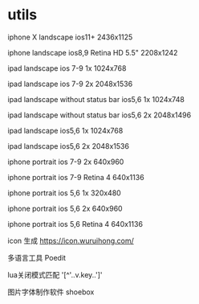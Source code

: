 # utils

iphone X landscape ios11+ 2436x1125

iphone landscape ios8,9 Retina HD 5.5" 2208x1242
 
ipad landscape ios 7-9 1x 1024x768
 
ipad landscape ios 7-9 2x 2048x1536
 
ipad landscape without status bar ios5,6 1x 1024x748
 
ipad landscape without status bar ios5,6 2x 2048x1496
 
ipad landscape ios5,6 1x 1024x768
 
ipad landscape ios5,6 2x 2048x1536

iphone portrait ios 7-9 2x 640x960

iphone portrait ios 7-9 Retina 4 640x1136

iphone portrait ios 5,6 1x 320x480

iphone portrait ios 5,6 2x 640x960

iphone portrait ios 5,6 Retina 4 640x1136

icon 生成
https://icon.wuruihong.com/

多语言工具
Poedit

lua关闭模式匹配
'[^'..v.key..']'

图片字体制作软件
shoebox


